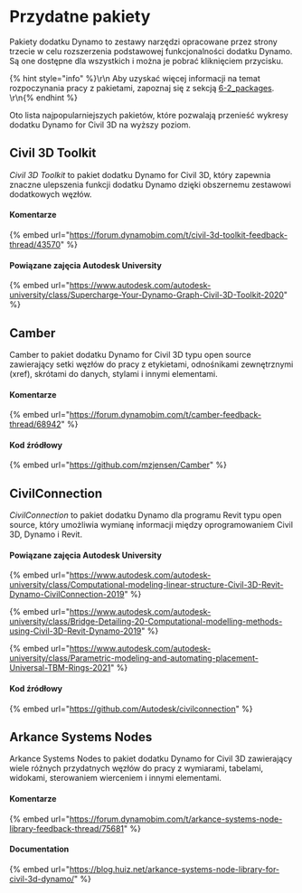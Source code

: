 # Przydatne pakiety

Pakiety dodatku Dynamo to zestawy narzędzi opracowane przez strony trzecie w celu rozszerzenia podstawowej funkcjonalności dodatku Dynamo. Są one dostępne dla wszystkich i można je pobrać kliknięciem przycisku.

{% hint style="info" %}\r\n Aby uzyskać więcej informacji na temat rozpoczynania pracy z pakietami, zapoznaj się z sekcją [6-2_packages](../6\_custom\_nodes\_and\_packages/6-2\_packages/ "mention"). \r\n{% endhint %}

Oto lista najpopularniejszych pakietów, które pozwalają przenieść wykresy dodatku Dynamo for Civil 3D na wyższy poziom.

## Civil 3D Toolkit

_Civil 3D Toolkit_ to pakiet dodatku Dynamo for Civil 3D, który zapewnia znaczne ulepszenia funkcji dodatku Dynamo dzięki obszernemu zestawowi dodatkowych węzłów.

#### Komentarze

{% embed url="https://forum.dynamobim.com/t/civil-3d-toolkit-feedback-thread/43570" %}

#### Powiązane zajęcia Autodesk University

{% embed url="https://www.autodesk.com/autodesk-university/class/Supercharge-Your-Dynamo-Graph-Civil-3D-Toolkit-2020" %}

## Camber

Camber to pakiet dodatku Dynamo for Civil 3D typu open source zawierający setki węzłów do pracy z etykietami, odnośnikami zewnętrznymi (xref), skrótami do danych, stylami i innymi elementami.

#### Komentarze

{% embed url="https://forum.dynamobim.com/t/camber-feedback-thread/68942" %}

#### Kod źródłowy

{% embed url="https://github.com/mzjensen/Camber" %}

## CivilConnection

_CivilConnection_ to pakiet dodatku Dynamo dla programu Revit typu open source, który umożliwia wymianę informacji między oprogramowaniem Civil 3D, Dynamo i Revit.

#### Powiązane zajęcia Autodesk University

{% embed url="https://www.autodesk.com/autodesk-university/class/Computational-modeling-linear-structure-Civil-3D-Revit-Dynamo-CivilConnection-2019" %}

{% embed url="https://www.autodesk.com/autodesk-university/class/Bridge-Detailing-20-Computational-modelling-methods-using-Civil-3D-Revit-Dynamo-2019" %}

{% embed url="https://www.autodesk.com/autodesk-university/class/Parametric-modeling-and-automating-placement-Universal-TBM-Rings-2021" %}

#### Kod źródłowy

{% embed url="https://github.com/Autodesk/civilconnection" %}

## Arkance Systems Nodes

Arkance Systems Nodes to pakiet dodatku Dynamo for Civil 3D zawierający wiele różnych przydatnych węzłów do pracy z wymiarami, tabelami, widokami, sterowaniem wierceniem i innymi elementami.

#### Komentarze

{% embed url="https://forum.dynamobim.com/t/arkance-systems-node-library-feedback-thread/75681" %}

#### Documentation

{% embed url="https://blog.huiz.net/arkance-systems-node-library-for-civil-3d-dynamo/" %}
